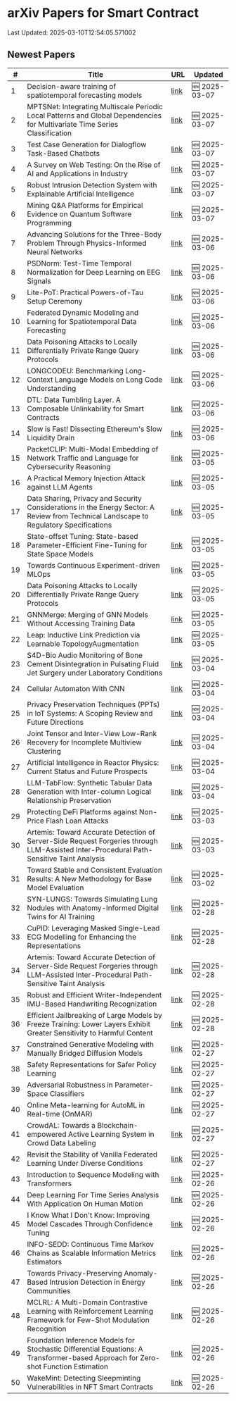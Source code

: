 # arXiv Papers for Smart Contract

Last Updated: 2025-03-10T12:54:05.571002

## Newest Papers

|\#|Title|URL|Updated|
|---|---|---|---|
|1|Decision-aware training of spatiotemporal forecasting models|[link](http://arxiv.org/abs/2503.05622v1)|🆕 2025-03-07|
|2|MPTSNet: Integrating Multiscale Periodic Local Patterns and Global Dependencies for Multivariate Time Series Classification|[link](http://arxiv.org/abs/2503.05582v1)|🆕 2025-03-07|
|3|Test Case Generation for Dialogflow Task-Based Chatbots|[link](http://arxiv.org/abs/2503.05561v1)|🆕 2025-03-07|
|4|A Survey on Web Testing: On the Rise of AI and Applications in Industry|[link](http://arxiv.org/abs/2503.05378v1)|🆕 2025-03-07|
|5|Robust Intrusion Detection System with Explainable Artificial Intelligence|[link](http://arxiv.org/abs/2503.05303v1)|🆕 2025-03-07|
|6|Mining Q&A Platforms for Empirical Evidence on Quantum Software Programming|[link](http://arxiv.org/abs/2503.05240v1)|🆕 2025-03-07|
|7|Advancing Solutions for the Three-Body Problem Through Physics-Informed Neural Networks|[link](http://arxiv.org/abs/2503.04585v1)|🆕 2025-03-06|
|8|PSDNorm: Test-Time Temporal Normalization for Deep Learning on EEG Signals|[link](http://arxiv.org/abs/2503.04582v1)|🆕 2025-03-06|
|9|Lite-PoT: Practical Powers-of-Tau Setup Ceremony|[link](http://arxiv.org/abs/2503.04549v1)|🆕 2025-03-06|
|10|Federated Dynamic Modeling and Learning for Spatiotemporal Data Forecasting|[link](http://arxiv.org/abs/2503.04528v1)|🆕 2025-03-06|
|11|Data Poisoning Attacks to Locally Differentially Private Range Query Protocols|[link](http://arxiv.org/abs/2503.03454v2)|🆕 2025-03-06|
|12|LONGCODEU: Benchmarking Long-Context Language Models on Long Code Understanding|[link](http://arxiv.org/abs/2503.04359v1)|🆕 2025-03-06|
|13|DTL: Data Tumbling Layer. A Composable Unlinkability for Smart Contracts|[link](http://arxiv.org/abs/2503.04260v1)|🆕 2025-03-06|
|14|Slow is Fast! Dissecting Ethereum's Slow Liquidity Drain|[link](http://arxiv.org/abs/2503.04850v1)|🆕 2025-03-06|
|15|PacketCLIP: Multi-Modal Embedding of Network Traffic and Language for Cybersecurity Reasoning|[link](http://arxiv.org/abs/2503.03747v1)|🆕 2025-03-05|
|16|A Practical Memory Injection Attack against LLM Agents|[link](http://arxiv.org/abs/2503.03704v1)|🆕 2025-03-05|
|17|Data Sharing, Privacy and Security Considerations in the Energy Sector: A Review from Technical Landscape to Regulatory Specifications|[link](http://arxiv.org/abs/2503.03539v1)|🆕 2025-03-05|
|18|State-offset Tuning: State-based Parameter-Efficient Fine-Tuning for State Space Models|[link](http://arxiv.org/abs/2503.03499v1)|🆕 2025-03-05|
|19|Towards Continuous Experiment-driven MLOps|[link](http://arxiv.org/abs/2503.03455v1)|🆕 2025-03-05|
|20|Data Poisoning Attacks to Locally Differentially Private Range Query Protocols|[link](http://arxiv.org/abs/2503.03454v1)|🆕 2025-03-05|
|21|GNNMerge: Merging of GNN Models Without Accessing Training Data|[link](http://arxiv.org/abs/2503.03384v1)|🆕 2025-03-05|
|22|Leap: Inductive Link Prediction via Learnable TopologyAugmentation|[link](http://arxiv.org/abs/2503.03331v1)|🆕 2025-03-05|
|23|S4D-Bio Audio Monitoring of Bone Cement Disintegration in Pulsating Fluid Jet Surgery under Laboratory Conditions|[link](http://arxiv.org/abs/2503.02714v1)|🆕 2025-03-04|
|24|Cellular Automaton With CNN|[link](http://arxiv.org/abs/2503.02652v1)|🆕 2025-03-04|
|25|Privacy Preservation Techniques (PPTs) in IoT Systems: A Scoping Review and Future Directions|[link](http://arxiv.org/abs/2503.02455v1)|🆕 2025-03-04|
|26|Joint Tensor and Inter-View Low-Rank Recovery for Incomplete Multiview Clustering|[link](http://arxiv.org/abs/2503.02449v1)|🆕 2025-03-04|
|27|Artificial Intelligence in Reactor Physics: Current Status and Future Prospects|[link](http://arxiv.org/abs/2503.02440v1)|🆕 2025-03-04|
|28|LLM-TabFlow: Synthetic Tabular Data Generation with Inter-column Logical Relationship Preservation|[link](http://arxiv.org/abs/2503.02161v1)|🆕 2025-03-04|
|29|Protecting DeFi Platforms against Non-Price Flash Loan Attacks|[link](http://arxiv.org/abs/2503.01944v1)|🆕 2025-03-03|
|30|Artemis: Toward Accurate Detection of Server-Side Request Forgeries through LLM-Assisted Inter-Procedural Path-Sensitive Taint Analysis|[link](http://arxiv.org/abs/2502.21026v2)|🆕 2025-03-03|
|31|Toward Stable and Consistent Evaluation Results: A New Methodology for Base Model Evaluation|[link](http://arxiv.org/abs/2503.00812v1)|🆕 2025-03-02|
|32|SYN-LUNGS: Towards Simulating Lung Nodules with Anatomy-Informed Digital Twins for AI Training|[link](http://arxiv.org/abs/2502.21187v1)|🆕 2025-02-28|
|33|CuPID: Leveraging Masked Single-Lead ECG Modelling for Enhancing the Representations|[link](http://arxiv.org/abs/2502.21127v1)|🆕 2025-02-28|
|34|Artemis: Toward Accurate Detection of Server-Side Request Forgeries through LLM-Assisted Inter-Procedural Path-Sensitive Taint Analysis|[link](http://arxiv.org/abs/2502.21026v1)|🆕 2025-02-28|
|35|Robust and Efficient Writer-Independent IMU-Based Handwriting Recognization|[link](http://arxiv.org/abs/2502.20954v1)|🆕 2025-02-28|
|36|Efficient Jailbreaking of Large Models by Freeze Training: Lower Layers Exhibit Greater Sensitivity to Harmful Content|[link](http://arxiv.org/abs/2502.20952v1)|🆕 2025-02-28|
|37|Constrained Generative Modeling with Manually Bridged Diffusion Models|[link](http://arxiv.org/abs/2502.20371v1)|🆕 2025-02-27|
|38|Safety Representations for Safer Policy Learning|[link](http://arxiv.org/abs/2502.20341v1)|🆕 2025-02-27|
|39|Adversarial Robustness in Parameter-Space Classifiers|[link](http://arxiv.org/abs/2502.20314v1)|🆕 2025-02-27|
|40|Online Meta-learning for AutoML in Real-time (OnMAR)|[link](http://arxiv.org/abs/2502.20279v1)|🆕 2025-02-27|
|41|CrowdAL: Towards a Blockchain-empowered Active Learning System in Crowd Data Labeling|[link](http://arxiv.org/abs/2503.00066v1)|🆕 2025-02-27|
|42|Revisit the Stability of Vanilla Federated Learning Under Diverse Conditions|[link](http://arxiv.org/abs/2502.19849v1)|🆕 2025-02-27|
|43|Introduction to Sequence Modeling with Transformers|[link](http://arxiv.org/abs/2502.19597v1)|🆕 2025-02-26|
|44|Deep Learning For Time Series Analysis With Application On Human Motion|[link](http://arxiv.org/abs/2502.19364v1)|🆕 2025-02-26|
|45|I Know What I Don't Know: Improving Model Cascades Through Confidence Tuning|[link](http://arxiv.org/abs/2502.19335v1)|🆕 2025-02-26|
|46|INFO-SEDD: Continuous Time Markov Chains as Scalable Information Metrics Estimators|[link](http://arxiv.org/abs/2502.19183v1)|🆕 2025-02-26|
|47|Towards Privacy-Preserving Anomaly-Based Intrusion Detection in Energy Communities|[link](http://arxiv.org/abs/2502.19154v1)|🆕 2025-02-26|
|48|MCLRL: A Multi-Domain Contrastive Learning with Reinforcement Learning Framework for Few-Shot Modulation Recognition|[link](http://arxiv.org/abs/2502.19071v1)|🆕 2025-02-26|
|49|Foundation Inference Models for Stochastic Differential Equations: A Transformer-based Approach for Zero-shot Function Estimation|[link](http://arxiv.org/abs/2502.19049v1)|🆕 2025-02-26|
|50|WakeMint: Detecting Sleepminting Vulnerabilities in NFT Smart Contracts|[link](http://arxiv.org/abs/2502.19032v1)|🆕 2025-02-26|
